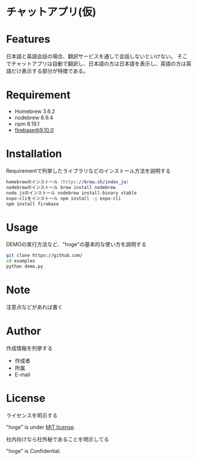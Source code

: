 # チャットアプリ(仮)

# Features

日本語と英語会話の場合、翻訳サービスを通して会話しないといけない。
そこでチャットアプリは自動で翻訳し、日本語の方は日本語を表示し、英語の方は英語だけ表示する部分が特徴である。

# Requirement

* Homebrew 3.6.2
* nodebrew 8.9.4
* npm 8.19.1
* firebase@9.10.0


# Installation

Requirementで列挙したライブラリなどのインストール方法を説明する

```zsh
homebrewのインストール (https://brew.sh/index_ja)
nodebrewのインストール brew install nodebrew
node.jsのインストール nodebrew install-binary stable
expo-cliをインストール npm install -g expo-cli
npm install firebase
```

# Usage

DEMOの実行方法など、"hoge"の基本的な使い方を説明する

```bash
git clone https://github.com/
cd examples
python demo.py
```

# Note

注意点などがあれば書く

# Author

作成情報を列挙する

* 作成者
* 所属
* E-mail

# License
ライセンスを明示する

"hoge" is under [MIT license](https://en.wikipedia.org/wiki/MIT_License).

社内向けなら社外秘であることを明示してる

"hoge" is Confidential.
